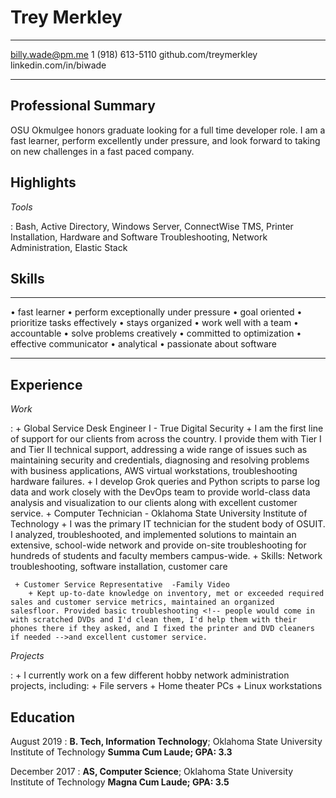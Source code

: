 Trey Merkley
============

-------------------     ----------------------------
billy.wade@pm.me                    1 (918) 613-5110
github.com/treymerkley          linkedin.com/in/biwade
-------------------     ----------------------------



Professional Summary
--------------------
OSU Okmulgee honors graduate looking for a full time developer role. I am a fast learner, perform excellently under pressure, and look forward to taking on new challenges in a fast paced company.


Highlights
-----------------

<!-- *Programming Languages* -->

<!-- :    C#, HTML/CSS, \LaTeX, Python, SQL (SQL Server and MySQL dialects), PHP, Java, Grok -->


*Tools*

:   Bash, <!-- GIMP, Git, GitHub,  -->Active Directory, Windows Server, ConnectWise TMS, Printer Installation, Hardware and Software Troubleshooting, Network Administration, Elastic Stack


<!-- *Development Environments* -->

<!-- :  Command-Line Interfaces, Emacs, Linux (Arch, Debian/Ubuntu), Visual Studio (Suite and Code) -->


Skills
-----------------

<!-- *Technical* -->

<!-- :   + C# -->
<!--        + .NET, Core, Framework, and Mono -->
<!--        + Complex GUI applications using Visual Studio 2010-2017 -->
<!--        + ADO.NET apps for server access and data manipulation -->

<!--     + Java -->
<!--        + Used Android Studio 2015 to develop Android applications -->

<!--     + Python -->
<!--        + Graphical wrappers for command line packages and Python-based APIs using Qt5 via PyQt5/PySide2 -->
<!--        + Pandas and MatPlotLib -->

<!--     + SQL -->
<!--        + Manipulated SQL Server and MariaDB -->
<!--        + graphical frontend and terminal -->

<!-- ***Other*** -->

-------------------           ----------------------------
• fast learner                • perform exceptionally under pressure
• goal oriented	              • prioritize tasks effectively
• stays organized		      • work well with a team
• accountable			      • solve problems creatively
• committed to optimization   • effective communicator
• analytical		          • passionate about software
-------------------           ----------------------------


Experience
---------------

*Work*

:    + Global Service Desk Engineer I - True Digital Security
		+ I am the first line of support for our clients from across the country. I provide them with Tier I and Tier II technical support, addressing a wide range of issues such as maintaining security and credentials, diagnosing and resolving problems with business applications, AWS virtual workstations,  troubleshooting hardware failures.
		+ I develop Grok queries and Python scripts to parse log data and work closely with the DevOps team to provide world-class data analysis and visualization to our clients along with excellent customer service.
		<!-- + I provide level I help-desk support for our customers.
		+ Skills: Software troubleshooting, network security -->
	 + Computer Technician - Oklahoma State University Institute of Technology <!--- Oklahoma State University Institute of Technology, May 2018 - Present-->
	    + I was the primary IT technician for the student body of OSUIT. I analyzed, troubleshooted, and implemented solutions to maintain an extensive, school-wide network and provide on-site troubleshooting for hundreds of students and faculty members campus-wide.
		<!-- + I was the first line of technical support for the entire student body of OSUIT. -->
		+ Skills: Network troubleshooting, software installation, customer care

	 + Customer Service Representative  -Family Video
	 	+ Kept up-to-date knowledge on inventory, met or exceeded required sales and customer service metrics, maintained an organized salesfloor. Provided basic troubleshooting <!-- people would come in with scratched DVDs and I'd clean them, I'd help them with their phones there if they asked, and I fixed the printer and DVD cleaners if needed -->and excellent customer service.

*Projects*

:    + I currently work on a few different hobby network administration projects, including:
		+ File servers
		+ Home theater PCs
		+ Linux workstations

<!-- :    + I actively contribute to/mantain multiple software projects, including: -->

<!-- 		+ renpy-mode (Elisp) -->

<!-- 		Syntax highlighting framework on Emacs for the Ren'Py game engine. I am currently the sole maintainer for the renpy-mode software. -->

<!-- 		+ codefortulsa/clear-my-record (JavaScript) -->

<!-- 		Client-side app for the Code for Tulsa civic action nonprofit to automate the process of clearing the criminal records of applicable people. I fleshed out the form with extra fields and implemented professional document formatting to the resulting form. -->

<!-- 		+ microsoft/msbuild (C#) -->

<!-- 		The C# compiler. I added more information to multiple error messages and provided repository maintenance. -->

<!-- 		+ openmw-nif-cleaner (Python) -->

<!-- 		Project to provide an easy-to-use, automated method of porting texture files from the archaic Gamebryo engine to the modern OpenMW engine. I wrote the GUI and tied it to the backend, as well as refactored and optimized the code for the backend. -->



Education
---------

August 2019
:   **B. Tech, Information Technology**; Oklahoma State University Institute of Technology **Summa Cum Laude; GPA: 3.3**

December 2017
:   **AS, Computer Science**; Oklahoma State University Institute of Technology **Magna Cum Laude; GPA: 3.5**
